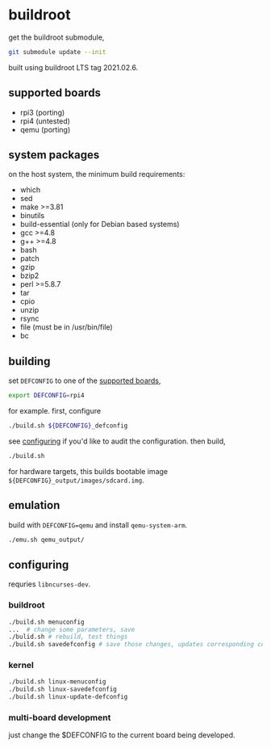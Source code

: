 # buildroot

get the buildroot submodule,

```sh
git submodule update --init
```

built using buildroot LTS tag 2021.02.6.

## supported boards

- rpi3 (porting)
- rpi4 (untested)
- qemu (porting)

## system packages
on the host system, the minimum build requirements:

- which
- sed
- make >=3.81
- binutils
- build-essential (only for Debian based systems)
- gcc >=4.8
- g++ >=4.8
- bash
- patch
- gzip
- bzip2
- perl >=5.8.7
- tar
- cpio
- unzip
- rsync
- file (must be in /usr/bin/file)
- bc

## building
set `DEFCONFIG` to one of the [supported boards](#supported-boards),

```sh
export DEFCONFIG=rpi4
```

for example.  first, configure

```sh
./build.sh ${DEFCONFIG}_defconfig
```

see [configuring](#configuring) if you'd like to audit the configuration.
then build,

```sh
./build.sh
```

for hardware targets, this builds bootable image `${DEFCONFIG}_output/images/sdcard.img`.

## emulation
build with `DEFCONFIG=qemu` and install `qemu-system-arm`.

```sh
./emu.sh qemu_output/
```

## configuring
requries `libncurses-dev`.

### buildroot
```sh
./build.sh menuconfig
...  # change some parameters, save
./bulid.sh # rebuild, test things
./build.sh savedefconfig # save those changes, updates corresponding configs `accessilbility-oscilloscope/config/`.
```

### kernel
```sh
./build.sh linux-menuconfig
./build.sh linux-savedefconfig
./build.sh linux-update-defconfig
```

### multi-board development
just change the $DEFCONFIG to the current board being developed.
